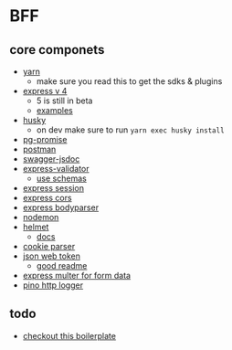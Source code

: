 # BFF

## core componets

- [yarn](https://yarnpkg.com/getting-started/recipes)
  - make sure you read this to get the sdks & plugins
- [express v 4](https://expressjs.com/en/starter/installing.html)
  - 5 is still in beta
  - [examples](https://github.com/expressjs/express/tree/master/examples)
- [husky](https://github.com/typicode/husky)
  - on dev make sure to run `yarn exec husky install`
- [pg-promise](https://vitaly-t.github.io/pg-promise/)
- [postman](https://www.postman.com/downloads/)
- [swagger-jsdoc](https://github.com/Surnet/swagger-jsdoc)
- [express-validator](https://github.com/express-validator/express-validator)
  - [use schemas](https://express-validator.github.io/docs/schema-validation.html)
- [express session](https://express-validator.github.io/docs/schema-validation.html)
- [express cors](https://github.com/expressjs/cors)
- [express bodyparser](https://github.com/expressjs/body-parser)
- [nodemon](https://github.com/remy/nodemon)
- [helmet](https://github.com/helmetjs/helmet)
  - [docs](https://helmetjs.github.io/)
- [cookie parser](https://github.com/expressjs/cookie-parser)
- [json web token](https://github.com/auth0/node-jsonwebtoken)
  - [good readme](https://www.digitalocean.com/community/tutorials/nodejs-jwt-expressjs)
- [express multer for form data](https://github.com/expressjs/multer)
- [pino http logger](https://github.com/pinojs/pino-http)

## todo

- [checkout this boilerplate](https://github.com/w3tecch/express-typescript-boilerplate/blob/develop/nodemon.json)
